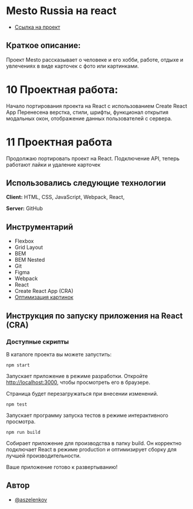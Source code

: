 # Mesto Russia на react

* [Ссылка на проект](https://aszelenkov.github.io/mesto-react/)

## Краткое описание:
Проект Mesto рассказывает о человеке и его хобби, работе, отдыхе и увлечениях в виде карточек с фото или картинками.


# 10 Проектная работа:
Начало портирования проекта на React с использованием Create React App 
Перенесена верстка, стили, шрифты, функционал открытия модальных окон, отображение данных пользователей с сервера.

# 11 Проектная работа 
Продолжаю портировать проект на React.
Подключение API, теперь работают лайки и удаление карточек


## Использовались следующие технологии

**Client:** HTML, CSS, JavaScript, Webpack, React,

**Server:** GitHub


## Инструментарий

- Flexbox
- Grid Layout
- BEM
- BEM Nested
- Git
- Figma
- Webpack
- React
- Create React App (CRA)
- [Оптимизация картинок](https://tinypng.com/)


## Инструкция по запуску приложения на React (CRA)

### Доступные скрипты

В каталоге проекта вы можете запустить:

`npm start`

Запускает приложение в режиме разработки.
Откройте [http://localhost:3000](http://localhost:3000), чтобы просмотреть его в браузере.

Страница будет перезагружаться при внесении изменений.

`npm test`

Запускает программу запуска тестов в режиме интерактивного просмотра.


`npm run build`

Собирает приложение для производства в папку build.
Он корректно подключает React в режиме production и оптимизирует сборку для лучшей производительности.


Ваше приложение готово к развертыванию!


## Автор

- [@aszelenkov](https://github.com/aszelenkov)